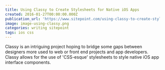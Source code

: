 ```yaml
---
title: Using Classy to Create Stylesheets for Native iOS Apps
created: 2016-01-27T00:00:00.000Z
publication_url: 'https://www.sitepoint.com/using-classy-to-create-stylesheets-for-native-ios-apps/'
image: image-using-classy.png
categories: writing sitepoint
tags: ios css
---
```


Classy is an intriguing project hoping to bridge some gaps between designers more used to web or front end projects and app developers. Classy allows for the use of 'CSS-esque' stylesheets to style native iOS app interface components.
